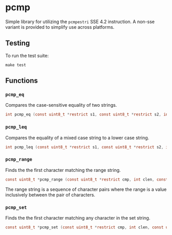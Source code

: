 # pcmp

Simple library for utilizing the `pcmpestri` SSE 4.2 instruction. A non-sse variant is provided to simplify use across platforms.

## Testing

To run the test suite:

    make test

## Functions

### `pcmp_eq`

Compares the case-sensitive equality of two strings.

```c
int pcmp_eq (const uint8_t *restrict s1, const uint8_t *restrict s2, int n);
```

### `pcmp_leq`

Compares the equality of a mixed case string to a lower case string.

```c
int pcmp_leq (const uint8_t *restrict s1, const uint8_t *restrict s2, int n);
```

### `pcmp_range`

Finds the the first character matching the range string.

```c
const uint8_t *pcmp_range (const uint8_t *restrict cmp, int clen, const uint8_t *restrict rng, int rlen);
```

The range string is a sequence of character pairs where the range is a value inclusively between the pair of characters.

### `pcmp_set`

Finds the the first character matching any character in the set string.

```c
const uint8_t *pcmp_set (const uint8_t *restrict cmp, int clen, const uint8_t *restrict set, int slen);
```